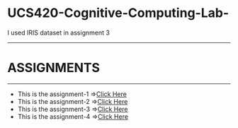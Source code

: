 # UCS420-Cognitive-Computing-Lab-
I used IRIS dataset in assignment 3

---
# ASSIGNMENTS
---
- This is the assignment-1 =>[Click Here](assignment-1.pdf)
- This is the assignment-2 =>[Click Here](assignment-2.pdf)
- This is the assignment-3 =>[Click Here](assignment-3.pdf)
- This is the assignment-4 =>[Click Here](ssignment-4.pdf)
